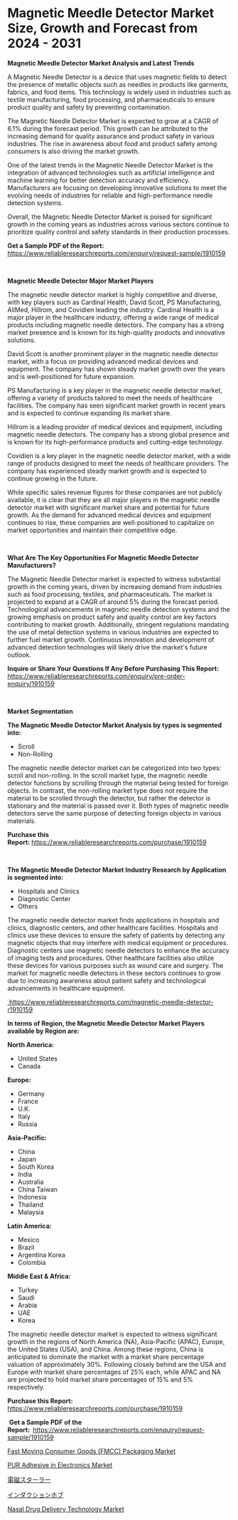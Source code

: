 <p><h1>Magnetic Meedle Detector Market Size, Growth and Forecast from 2024 - 2031</h1></p><p><strong>Magnetic Meedle Detector Market Analysis and Latest Trends</strong></p>
<p><p>A Magnetic Needle Detector is a device that uses magnetic fields to detect the presence of metallic objects such as needles in products like garments, fabrics, and food items. This technology is widely used in industries such as textile manufacturing, food processing, and pharmaceuticals to ensure product quality and safety by preventing contamination.</p><p>The Magnetic Needle Detector Market is expected to grow at a CAGR of 6.1% during the forecast period. This growth can be attributed to the increasing demand for quality assurance and product safety in various industries. The rise in awareness about food and product safety among consumers is also driving the market growth.</p><p>One of the latest trends in the Magnetic Needle Detector Market is the integration of advanced technologies such as artificial intelligence and machine learning for better detection accuracy and efficiency. Manufacturers are focusing on developing innovative solutions to meet the evolving needs of industries for reliable and high-performance needle detection systems.</p><p>Overall, the Magnetic Needle Detector Market is poised for significant growth in the coming years as industries across various sectors continue to prioritize quality control and safety standards in their production processes.</p></p>
<p><strong>Get a Sample PDF of the Report:&nbsp;</strong> <a href="https://www.reliableresearchreports.com/enquiry/request-sample/1910159">https://www.reliableresearchreports.com/enquiry/request-sample/1910159</a></p>
<p>&nbsp;</p>
<p><strong>Magnetic Meedle Detector Major Market Players</strong></p>
<p><p>The magnetic needle detector market is highly competitive and diverse, with key players such as Cardinal Health, David Scott, PS Manufacturing, AliMed, Hillrom, and Covidien leading the industry. Cardinal Health is a major player in the healthcare industry, offering a wide range of medical products including magnetic needle detectors. The company has a strong market presence and is known for its high-quality products and innovative solutions.</p><p>David Scott is another prominent player in the magnetic needle detector market, with a focus on providing advanced medical devices and equipment. The company has shown steady market growth over the years and is well-positioned for future expansion.</p><p>PS Manufacturing is a key player in the magnetic needle detector market, offering a variety of products tailored to meet the needs of healthcare facilities. The company has seen significant market growth in recent years and is expected to continue expanding its market share.</p><p>Hillrom is a leading provider of medical devices and equipment, including magnetic needle detectors. The company has a strong global presence and is known for its high-performance products and cutting-edge technology.</p><p>Covidien is a key player in the magnetic needle detector market, with a wide range of products designed to meet the needs of healthcare providers. The company has experienced steady market growth and is expected to continue growing in the future.</p><p>While specific sales revenue figures for these companies are not publicly available, it is clear that they are all major players in the magnetic needle detector market with significant market share and potential for future growth. As the demand for advanced medical devices and equipment continues to rise, these companies are well-positioned to capitalize on market opportunities and maintain their competitive edge.</p></p>
<p>&nbsp;</p>
<p><strong>What Are The Key Opportunities For Magnetic Meedle Detector Manufacturers?</strong></p>
<p><p>The Magnetic Needle Detector market is expected to witness substantial growth in the coming years, driven by increasing demand from industries such as food processing, textiles, and pharmaceuticals. The market is projected to expand at a CAGR of around 5% during the forecast period. Technological advancements in magnetic needle detection systems and the growing emphasis on product safety and quality control are key factors contributing to market growth. Additionally, stringent regulations mandating the use of metal detection systems in various industries are expected to further fuel market growth. Continuous innovation and development of advanced detection technologies will likely drive the market's future outlook.</p></p>
<p><strong>Inquire or Share Your Questions If Any Before Purchasing This Report:</strong> <a href="https://www.reliableresearchreports.com/enquiry/pre-order-enquiry/1910159">https://www.reliableresearchreports.com/enquiry/pre-order-enquiry/1910159</a></p>
<p>&nbsp;</p>
<p><strong>Market Segmentation</strong></p>
<p><strong>The Magnetic Meedle Detector Market Analysis by types is segmented into:</strong></p>
<p><ul><li>Scroll</li><li>Non-Rolling</li></ul></p>
<p><p>The magnetic needle detector market can be categorized into two types: scroll and non-rolling. In the scroll market type, the magnetic needle detector functions by scrolling through the material being tested for foreign objects. In contrast, the non-rolling market type does not require the material to be scrolled through the detector, but rather the detector is stationary and the material is passed over it. Both types of magnetic needle detectors serve the same purpose of detecting foreign objects in various materials.</p></p>
<p><strong>Purchase this Report:&nbsp;</strong><a href="https://www.reliableresearchreports.com/purchase/1910159">https://www.reliableresearchreports.com/purchase/1910159</a></p>
<p>&nbsp;</p>
<p><strong>The Magnetic Meedle Detector Market Industry Research by Application is segmented into:</strong></p>
<p><ul><li>Hospitals and Clinics</li><li>Diagnostic Center</li><li>Others</li></ul></p>
<p><p>The magnetic needle detector market finds applications in hospitals and clinics, diagnostic centers, and other healthcare facilities. Hospitals and clinics use these devices to ensure the safety of patients by detecting any magnetic objects that may interfere with medical equipment or procedures. Diagnostic centers use magnetic needle detectors to enhance the accuracy of imaging tests and procedures. Other healthcare facilities also utilize these devices for various purposes such as wound care and surgery. The market for magnetic needle detectors in these sectors continues to grow due to increasing awareness about patient safety and technological advancements in healthcare equipment.</p></p>
<p><a href="https://www.reliableresearchreports.com/magnetic-meedle-detector-r1910159">&nbsp;https://www.reliableresearchreports.com/magnetic-meedle-detector-r1910159</a></p>
<p><strong>In terms of Region, the Magnetic Meedle Detector Market Players available by Region are:</strong></p>
<p>
    <p> <strong> North America: </strong>
        <ul>
            <li>United States</li>
            <li>Canada</li>
        </ul>
        </p> 
    <p> <strong> Europe: </strong>
        <ul>
            <li>Germany</li>
            <li>France</li>
            <li>U.K.</li>
            <li>Italy</li>
            <li>Russia</li>
        </ul>
        </p> 
    <p> <strong> Asia-Pacific: </strong>
        <ul>
            <li>China</li>
            <li>Japan</li>
            <li>South Korea</li>
            <li>India</li>
            <li>Australia</li>
            <li>China Taiwan</li>
            <li>Indonesia</li>
            <li>Thailand</li>
            <li>Malaysia</li>
        </ul>
        </p> 
    <p> <strong> Latin America: </strong>
        <ul>
            <li>Mexico</li>
            <li>Brazil</li>
            <li>Argentina Korea</li>
            <li>Colombia</li>
        </ul>
        </p> 
    <p> <strong> Middle East & Africa: </strong>
        <ul>
            <li>Turkey</li>
            <li>Saudi</li>
            <li>Arabia</li>
            <li>UAE</li>
            <li>Korea</li>
        </ul>
    </p>
    </p>
<p><p>The magnetic needle detector market is expected to witness significant growth in the regions of North America (NA), Asia-Pacific (APAC), Europe, the United States (USA), and China. Among these regions, China is anticipated to dominate the market with a market share percentage valuation of approximately 30%. Following closely behind are the USA and Europe with market share percentages of 25% each, while APAC and NA are projected to hold market share percentages of 15% and 5% respectively.</p></p>
<p><strong>Purchase this Report: </strong><a href="https://www.reliableresearchreports.com/purchase/1910159">https://www.reliableresearchreports.com/purchase/1910159</a></p>
<p>&nbsp;<strong>Get a Sample PDF of the Report:&nbsp;&nbsp;</strong><a href="https://www.reliableresearchreports.com/enquiry/request-sample/1910159">https://www.reliableresearchreports.com/enquiry/request-sample/1910159</a></p>
<p><strong></strong></p>
<p><p><a href="https://issuu.com/reportprime-2/docs/fast-moving-consumer-goods-fmcc-packaging-market-s">Fast Moving Consumer Goods (FMCC) Packaging Market</a></p><p><a href="https://issuu.com/reportprime-2/docs/pur-adhesive-in-electronics-market-size-2030.pptx">PUR Adhesive in Electronics Market</a></p><p><a href="https://medium.com/@deontestanton2023/%E9%9B%BB%E7%A3%81%E6%94%AA%E6%8B%8C%E5%99%A8%E5%B8%82%E5%A0%B4-2031%E5%B9%B4%E3%81%BE%E3%81%A7%E3%81%AE%E6%88%90%E5%8A%9F%E3%81%99%E3%82%8B%E3%83%93%E3%82%B8%E3%83%8D%E3%82%B9%E6%88%A6%E7%95%A5%E3%81%AE%E9%8D%B5-f0d9dc1a3c7e">電磁スターラー</a></p><p><a href="https://github.com/JacksonWiza1924/Market-Research-Report-List-1/blob/main/915991652202.md">インダクションホブ</a></p><p><a href="https://www.linkedin.com/pulse/nasal-drug-delivery-technology-market-insight-trends-growth-reztc?trackingId=azV9l32eotA15aLMyOnaEw%3D%3D">Nasal Drug Delivery Technology Market</a></p></p>